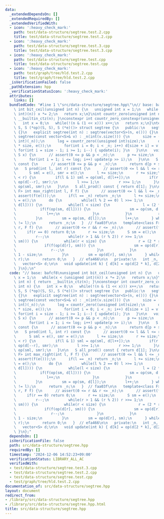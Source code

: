 ```yaml
---
data:
  _extendedDependsOn: []
  _extendedRequiredBy: []
  _extendedVerifiedWith:
  - icon: ':heavy_check_mark:'
    path: test/data-structure/segtree.test.2.cpp
    title: test/data-structure/segtree.test.2.cpp
  - icon: ':heavy_check_mark:'
    path: test/data-structure/segtree.test.3.cpp
    title: test/data-structure/segtree.test.3.cpp
  - icon: ':heavy_check_mark:'
    path: test/data-structure/segtree.test.cpp
    title: test/data-structure/segtree.test.cpp
  - icon: ':heavy_check_mark:'
    path: test/graph/tree/hld.test.2.cpp
    title: test/graph/tree/hld.test.2.cpp
  _isVerificationFailed: false
  _pathExtension: hpp
  _verificationStatusIcon: ':heavy_check_mark:'
  attributes:
    links: []
  bundledCode: "#line 1 \"src/data-structure/segtree.hpp\"\n// base: bafcf8\nunsigned\
    \ int bit_ceil(unsigned int n) {\n   unsigned int x = 1;\n   while(x < (unsigned\
    \ int)(n)) x *= 2;\n   return x;\n}\nint countr_zero(unsigned int n) { return\
    \ __builtin_ctz(n); }\nconstexpr int countr_zero_constexpr(unsigned int n) {\n\
    \   int x = 0;\n   while(!(n & (1 << x))) x++;\n   return x;\n}\ntemplate<class\
    \ S, S (*op)(S, S), S (*e)()> struct segtree {\n   public:\n   segtree() : segtree(0)\
    \ {}\n   explicit segtree(int n) : segtree(vector<S>(n, e())) {}\n   explicit\
    \ segtree(const vector<S>& v) : _n(int(v.size())) {\n      size = (int)bit_ceil((unsigned\
    \ int)(_n));\n      log = countr_zero((unsigned int)size);\n      d = vector<S>(2\
    \ * size, e());\n      for(int i = 0; i < _n; i++) d[size + i] = v[i];\n     \
    \ for(int i = size - 1; i >= 1; i--) { update(i); }\n   }\n\n   void set(int p,\
    \ S x) {\n      // assert(0 <= p && p < _n);\n      p += size;\n      d[p] = x;\n\
    \      for(int i = 1; i <= log; i++) update(p >> i);\n   }\n\n   S get(int p)\
    \ const {\n      // assert(0 <= p && p < _n);\n      return d[p + size];\n   }\n\
    \n   S prod(int l, int r) const {\n      // assert(0 <= l && l <= r && r <= _n);\n\
    \      S sml = e(), smr = e();\n      l += size;\n      r += size;\n\n      while(l\
    \ < r) {\n         if(l & 1) sml = op(sml, d[l++]);\n         if(r & 1) smr =\
    \ op(d[--r], smr);\n         l >>= 1;\n         r >>= 1;\n      }\n      return\
    \ op(sml, smr);\n   }\n\n   S all_prod() const { return d[1]; }\n\n   template<class\
    \ F> int max_right(int l, F f) {\n      // assert(0 <= l && l <= _n);\n      //\
    \ assert(f(e()));\n      if(l == _n) return _n;\n      l += size;\n      S sm\
    \ = e();\n      do {\n         while(l % 2 == 0) l >>= 1;\n         if(!f(op(sm,\
    \ d[l]))) {\n            while(l < size) {\n               l = (2 * l);\n    \
    \           if(f(op(sm, d[l]))) {\n                  sm = op(sm, d[l]);\n    \
    \              l++;\n               }\n            }\n            return l - size;\n\
    \         }\n         sm = op(sm, d[l]);\n         l++;\n      } while((l & -l)\
    \ != l);\n      return _n;\n   }  // faa03f\n\n   template<class F> int min_left(int\
    \ r, F f) {\n      // assert(0 <= r && r <= _n);\n      // assert(f(e()));\n \
    \     if(r == 0) return 0;\n      r += size;\n      S sm = e();\n      do {\n\
    \         r--;\n         while(r > 1 && (r % 2)) r >>= 1;\n         if(!f(op(d[r],\
    \ sm))) {\n            while(r < size) {\n               r = (2 * r + 1);\n  \
    \             if(f(op(d[r], sm))) {\n                  sm = op(d[r], sm);\n  \
    \                r--;\n               }\n            }\n            return r +\
    \ 1 - size;\n         }\n         sm = op(d[r], sm);\n      } while((r & -r) !=\
    \ r);\n      return 0;\n   }  // efa466\n\n   private:\n   int _n, size, log;\n\
    \   vector<S> d;\n\n   void update(int k) { d[k] = op(d[2 * k], d[2 * k + 1]);\
    \ }\n};\n"
  code: "// base: bafcf8\nunsigned int bit_ceil(unsigned int n) {\n   unsigned int\
    \ x = 1;\n   while(x < (unsigned int)(n)) x *= 2;\n   return x;\n}\nint countr_zero(unsigned\
    \ int n) { return __builtin_ctz(n); }\nconstexpr int countr_zero_constexpr(unsigned\
    \ int n) {\n   int x = 0;\n   while(!(n & (1 << x))) x++;\n   return x;\n}\ntemplate<class\
    \ S, S (*op)(S, S), S (*e)()> struct segtree {\n   public:\n   segtree() : segtree(0)\
    \ {}\n   explicit segtree(int n) : segtree(vector<S>(n, e())) {}\n   explicit\
    \ segtree(const vector<S>& v) : _n(int(v.size())) {\n      size = (int)bit_ceil((unsigned\
    \ int)(_n));\n      log = countr_zero((unsigned int)size);\n      d = vector<S>(2\
    \ * size, e());\n      for(int i = 0; i < _n; i++) d[size + i] = v[i];\n     \
    \ for(int i = size - 1; i >= 1; i--) { update(i); }\n   }\n\n   void set(int p,\
    \ S x) {\n      // assert(0 <= p && p < _n);\n      p += size;\n      d[p] = x;\n\
    \      for(int i = 1; i <= log; i++) update(p >> i);\n   }\n\n   S get(int p)\
    \ const {\n      // assert(0 <= p && p < _n);\n      return d[p + size];\n   }\n\
    \n   S prod(int l, int r) const {\n      // assert(0 <= l && l <= r && r <= _n);\n\
    \      S sml = e(), smr = e();\n      l += size;\n      r += size;\n\n      while(l\
    \ < r) {\n         if(l & 1) sml = op(sml, d[l++]);\n         if(r & 1) smr =\
    \ op(d[--r], smr);\n         l >>= 1;\n         r >>= 1;\n      }\n      return\
    \ op(sml, smr);\n   }\n\n   S all_prod() const { return d[1]; }\n\n   template<class\
    \ F> int max_right(int l, F f) {\n      // assert(0 <= l && l <= _n);\n      //\
    \ assert(f(e()));\n      if(l == _n) return _n;\n      l += size;\n      S sm\
    \ = e();\n      do {\n         while(l % 2 == 0) l >>= 1;\n         if(!f(op(sm,\
    \ d[l]))) {\n            while(l < size) {\n               l = (2 * l);\n    \
    \           if(f(op(sm, d[l]))) {\n                  sm = op(sm, d[l]);\n    \
    \              l++;\n               }\n            }\n            return l - size;\n\
    \         }\n         sm = op(sm, d[l]);\n         l++;\n      } while((l & -l)\
    \ != l);\n      return _n;\n   }  // faa03f\n\n   template<class F> int min_left(int\
    \ r, F f) {\n      // assert(0 <= r && r <= _n);\n      // assert(f(e()));\n \
    \     if(r == 0) return 0;\n      r += size;\n      S sm = e();\n      do {\n\
    \         r--;\n         while(r > 1 && (r % 2)) r >>= 1;\n         if(!f(op(d[r],\
    \ sm))) {\n            while(r < size) {\n               r = (2 * r + 1);\n  \
    \             if(f(op(d[r], sm))) {\n                  sm = op(d[r], sm);\n  \
    \                r--;\n               }\n            }\n            return r +\
    \ 1 - size;\n         }\n         sm = op(d[r], sm);\n      } while((r & -r) !=\
    \ r);\n      return 0;\n   }  // efa466\n\n   private:\n   int _n, size, log;\n\
    \   vector<S> d;\n\n   void update(int k) { d[k] = op(d[2 * k], d[2 * k + 1]);\
    \ }\n};"
  dependsOn: []
  isVerificationFile: false
  path: src/data-structure/segtree.hpp
  requiredBy: []
  timestamp: '2024-12-06 14:52:23+09:00'
  verificationStatus: LIBRARY_ALL_AC
  verifiedWith:
  - test/data-structure/segtree.test.3.cpp
  - test/data-structure/segtree.test.2.cpp
  - test/data-structure/segtree.test.cpp
  - test/graph/tree/hld.test.2.cpp
documentation_of: src/data-structure/segtree.hpp
layout: document
redirect_from:
- /library/src/data-structure/segtree.hpp
- /library/src/data-structure/segtree.hpp.html
title: src/data-structure/segtree.hpp
---
```

